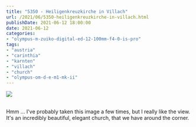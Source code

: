 ```yaml
---
title: "5350 - Heiligenkreuzkirche in Villach"
url: /2021/06/5350-heiligenkreuzkirche-in-villach.html
publishDate: 2021-06-12 18:00:00
date: 2021-06-12
categories:
- "olympus-m-zuiko-digital-ed-12-100mm-f4-0-is-pro"
tags:
- "austria"
- "carinthia"
- "karnten"
- "villach"
- "church"
- "olympus-om-d-e-m1-mk-ii"
---
```

<div class="container">
<div class="center"><a target="_blank" href="https://d25zfm9zpd7gm5.cloudfront.net/1200x1200/2019/20190502_160556_lr.jpg"><img class="webfeedsFeaturedVisual" src="https://d25zfm9zpd7gm5.cloudfront.net/0600x0600/2019/20190502_160556_lr.jpg" /></a></div>
</div>
<br />

Hmm ... I've probably taken this image a few times, but I
really like the view. It's an incredibly beautiful, elegant
church, that we have around the corner.
